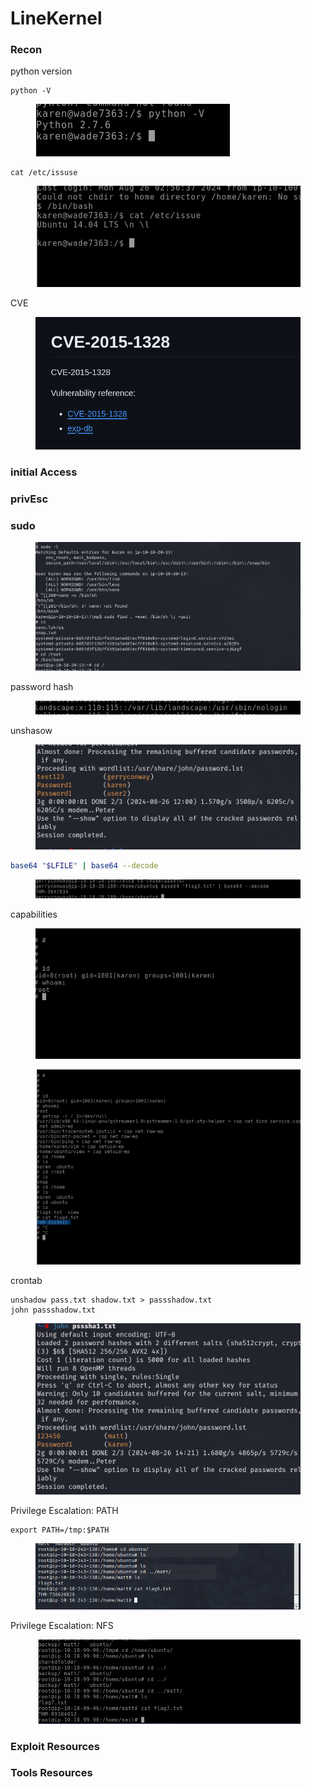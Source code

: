 # LineKernel

### Recon

python version&#x20;

```
python -V
```

<figure><img src="../../../../../.gitbook/assets/image (4) (1).png" alt=""><figcaption></figcaption></figure>

```
cat /etc/issuse
```

<figure><img src="../../../../../.gitbook/assets/image (6).png" alt=""><figcaption></figcaption></figure>

CVE&#x20;

<figure><img src="../../../../../.gitbook/assets/image (3) (1).png" alt=""><figcaption></figcaption></figure>

###

### initial Access

### privEsc

### sudo&#x20;

<figure><img src="../../../../../.gitbook/assets/image (7).png" alt=""><figcaption></figcaption></figure>

password  hash





<figure><img src="../../../../../.gitbook/assets/image (9).png" alt=""><figcaption></figcaption></figure>

unshasow

<figure><img src="../../../../../.gitbook/assets/image (10).png" alt=""><figcaption></figcaption></figure>

```bash
base64 "$LFILE" | base64 --decode
```

<figure><img src="../../../../../.gitbook/assets/image (11).png" alt=""><figcaption></figcaption></figure>

capabilities

<figure><img src="../../../../../.gitbook/assets/image (4).png" alt=""><figcaption></figcaption></figure>

<figure><img src="../../../../../.gitbook/assets/image (5).png" alt=""><figcaption></figcaption></figure>

crontab

```
unshadow pass.txt shadow.txt > passshadow.txt
john passshadow.txt
```

<figure><img src="../../../../../.gitbook/assets/image.png" alt=""><figcaption></figcaption></figure>



Privilege Escalation: PATH

```
export PATH=/tmp:$PATH
```

<figure><img src="../../../../../.gitbook/assets/image (1).png" alt=""><figcaption></figcaption></figure>

Privilege Escalation: NFS

<figure><img src="../../../../../.gitbook/assets/image (2).png" alt=""><figcaption></figcaption></figure>

### Exploit Resources





### Tools Resources

